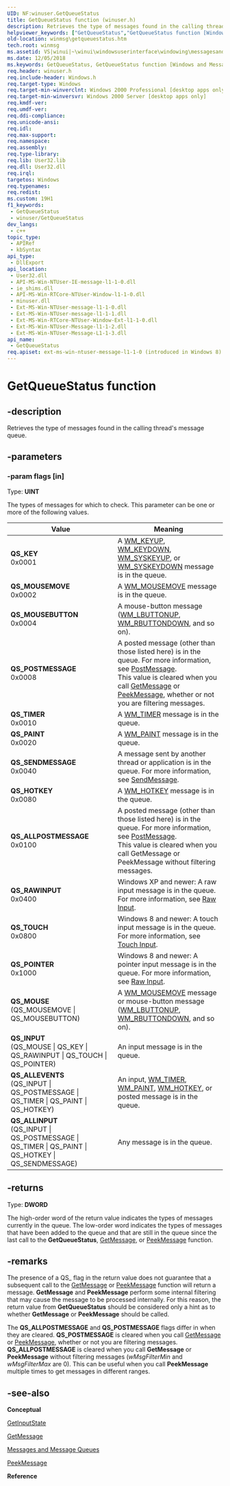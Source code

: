 ```yaml
---
UID: NF:winuser.GetQueueStatus
title: GetQueueStatus function (winuser.h)
description: Retrieves the type of messages found in the calling thread's message queue.
helpviewer_keywords: ["GetQueueStatus","GetQueueStatus function [Windows and Messages]","QS_ALLEVENTS","QS_ALLINPUT","QS_ALLPOSTMESSAGE","QS_HOTKEY","QS_INPUT","QS_KEY","QS_MOUSE","QS_MOUSEBUTTON","QS_MOUSEMOVE","QS_PAINT","QS_POSTMESSAGE","QS_RAWINPUT","QS_SENDMESSAGE","QS_TIMER","_win32_GetQueueStatus","_win32_getqueuestatus_cpp","winmsg.getqueuestatus","winui._win32_getqueuestatus","winuser/GetQueueStatus"]
old-location: winmsg\getqueuestatus.htm
tech.root: winmsg
ms.assetid: VS|winui|~\winui\windowsuserinterface\windowing\messagesandmessagequeues\messagesandmessagequeuesreference\messagesandmessagequeuesfunctions\getqueuestatus.htm
ms.date: 12/05/2018
ms.keywords: GetQueueStatus, GetQueueStatus function [Windows and Messages], QS_ALLEVENTS, QS_ALLINPUT, QS_ALLPOSTMESSAGE, QS_HOTKEY, QS_INPUT, QS_KEY, QS_MOUSE, QS_MOUSEBUTTON, QS_MOUSEMOVE, QS_PAINT, QS_POSTMESSAGE, QS_RAWINPUT, QS_SENDMESSAGE, QS_TIMER, _win32_GetQueueStatus, _win32_getqueuestatus_cpp, winmsg.getqueuestatus, winui._win32_getqueuestatus, winuser/GetQueueStatus
req.header: winuser.h
req.include-header: Windows.h
req.target-type: Windows
req.target-min-winverclnt: Windows 2000 Professional [desktop apps only]
req.target-min-winversvr: Windows 2000 Server [desktop apps only]
req.kmdf-ver: 
req.umdf-ver: 
req.ddi-compliance: 
req.unicode-ansi: 
req.idl: 
req.max-support: 
req.namespace: 
req.assembly: 
req.type-library: 
req.lib: User32.lib
req.dll: User32.dll
req.irql: 
targetos: Windows
req.typenames: 
req.redist: 
ms.custom: 19H1
f1_keywords:
 - GetQueueStatus
 - winuser/GetQueueStatus
dev_langs:
 - c++
topic_type:
 - APIRef
 - kbSyntax
api_type:
 - DllExport
api_location:
 - User32.dll
 - API-MS-Win-NTUser-IE-message-l1-1-0.dll
 - ie_shims.dll
 - API-MS-Win-RTCore-NTUser-Window-l1-1-0.dll
 - minuser.dll
 - Ext-MS-Win-NTUser-message-l1-1-0.dll
 - Ext-MS-Win-NTUser-message-l1-1-1.dll
 - Ext-MS-Win-RTCore-NTUser-Window-Ext-l1-1-0.dll
 - Ext-MS-Win-NTUser-Message-l1-1-2.dll
 - Ext-MS-Win-NTUser-Message-L1-1-3.dll
api_name:
 - GetQueueStatus
req.apiset: ext-ms-win-ntuser-message-l1-1-0 (introduced in Windows 8)
---
```


# GetQueueStatus function


## -description

Retrieves the type of messages found in the calling thread's message queue.

## -parameters

### -param flags [in]

Type: <b>UINT</b>

The types of messages for which to check. This parameter can be one or more of the following values.

| Value | Meaning |
|-------|---------|
| **QS\_KEY**<br>0x0001 | A [WM\_KEYUP](/windows/desktop/inputdev/wm-keyup), [WM\_KEYDOWN](/windows/desktop/inputdev/wm-keydown), [WM\_SYSKEYUP](/windows/desktop/inputdev/wm-syskeyup), or [WM\_SYSKEYDOWN](/windows/desktop/inputdev/wm-syskeydown) message is in the queue. |
| **QS\_MOUSEMOVE**<br>0x0002 | A [WM\_MOUSEMOVE](/windows/desktop/inputdev/wm-mousemove) message is in the queue. |
| **QS\_MOUSEBUTTON**<br>0x0004 | A mouse-button message ([WM\_LBUTTONUP](/windows/desktop/inputdev/wm-lbuttonup), [WM\_RBUTTONDOWN](/windows/desktop/inputdev/wm-rbuttondown), and so on). |
| **QS\_POSTMESSAGE**<br>0x0008 | A posted message (other than those listed here) is in the queue. For more information, see [PostMessage](/windows/win32/api/winuser/nf-winuser-postmessagew).<br>This value is cleared when you call [GetMessage](/windows/win32/api/winuser/nf-winuser-getmessage) or [PeekMessage](/windows/win32/api/winuser/nf-winuser-peekmessagew), whether or not you are filtering messages. |
| **QS\_TIMER**<br>0x0010 | A [WM\_TIMER](/windows/desktop/winmsg/wm-timer) message is in the queue. |
| **QS\_PAINT**<br>0x0020 | A [WM\_PAINT](/windows/desktop/gdi/wm-paint) message is in the queue. |
| **QS\_SENDMESSAGE**<br>0x0040 | A message sent by another thread or application is in the queue. For more information, see [SendMessage](/windows/win32/api/winuser/nf-winuser-sendmessagew). |
| **QS\_HOTKEY**<br>0x0080 | A [WM\_HOTKEY](/windows/desktop/inputdev/wm-hotkey) message is in the queue. |
| **QS\_ALLPOSTMESSAGE**<br>0x0100 | A posted message (other than those listed here) is in the queue. For more information, see [PostMessage](/windows/win32/api/winuser/nf-winuser-postmessagew).<br>This value is cleared when you call GetMessage or PeekMessage without filtering messages. | 
| **QS\_RAWINPUT**<br>0x0400 | Windows XP and newer: A raw input message is in the queue. For more information, see [Raw Input](/windows/desktop/inputdev/raw-input). |
| **QS\_TOUCH**<br>0x0800 | Windows 8 and newer: A touch input message is in the queue. For more information, see [Touch Input](/windows/win32/wintouch/windows-touch-portal). |
| **QS\_POINTER**<br>0x1000 | Windows 8 and newer: A pointer input message is in the queue. For more information, see [Raw Input](/windows/win32/inputmsg/messages-and-notifications-portal). |
| **QS\_MOUSE**<br>(QS\_MOUSEMOVE \| QS\_MOUSEBUTTON) | A [WM\_MOUSEMOVE](/windows/desktop/inputdev/wm-mousemove) message or mouse-button message ([WM\_LBUTTONUP](/windows/desktop/inputdev/wm-lbuttonup), [WM\_RBUTTONDOWN](/windows/desktop/inputdev/wm-rbuttondown), and so on). |
| **QS\_INPUT**<br>(QS\_MOUSE \| QS\_KEY \| QS\_RAWINPUT \| QS\_TOUCH \| QS\_POINTER) | An input message is in the queue. |
| **QS\_ALLEVENTS**<br>(QS\_INPUT \| QS\_POSTMESSAGE \| QS\_TIMER \| QS\_PAINT \| QS\_HOTKEY) | An input, [WM\_TIMER](/windows/desktop/winmsg/wm-timer), [WM\_PAINT](/windows/desktop/gdi/wm-paint), [WM\_HOTKEY](/windows/desktop/inputdev/wm-hotkey), or posted message is in the queue. |
| **QS\_ALLINPUT**<br>(QS\_INPUT \| QS\_POSTMESSAGE \| QS\_TIMER \| QS\_PAINT \| QS\_HOTKEY \| QS\_SENDMESSAGE) | Any message is in the queue. |


## -returns

Type: <b>DWORD</b>

The high-order word of the return value indicates the types of messages currently in the queue. The low-order word indicates the types of messages that have been added to the queue and that are still in the queue since the last call to the <b>GetQueueStatus</b>, <a href="/windows/desktop/api/winuser/nf-winuser-getmessage">GetMessage</a>, or <a href="/windows/desktop/api/winuser/nf-winuser-peekmessagea">PeekMessage</a> function.

## -remarks

The presence of a QS_ flag in the return value does not guarantee that a subsequent call to the <a href="/windows/desktop/api/winuser/nf-winuser-getmessage">GetMessage</a> or <a href="/windows/desktop/api/winuser/nf-winuser-peekmessagea">PeekMessage</a> function will return a message. <b>GetMessage</b> and <b>PeekMessage</b> perform some internal filtering that may cause the message to be processed internally. For this reason, the return value from <b>GetQueueStatus</b> should be considered only a hint as to whether <b>GetMessage</b> or <b>PeekMessage</b> should be called. 

The <b>QS_ALLPOSTMESSAGE</b> and <b>QS_POSTMESSAGE</b> flags differ in when they are cleared. <b>QS_POSTMESSAGE</b> is cleared when you call <a href="/windows/desktop/api/winuser/nf-winuser-getmessage">GetMessage</a> or <a href="/windows/desktop/api/winuser/nf-winuser-peekmessagea">PeekMessage</a>, whether or not you are filtering messages. <b>QS_ALLPOSTMESSAGE</b> is cleared when you call <b>GetMessage</b> or <b>PeekMessage</b> without filtering messages (<i>wMsgFilterMin</i> and <i>wMsgFilterMax</i> are 0). This can be useful when you call <b>PeekMessage</b> multiple times to get messages in different ranges.

## -see-also

<b>Conceptual</b>



<a href="/windows/desktop/api/winuser/nf-winuser-getinputstate">GetInputState</a>



<a href="/windows/desktop/api/winuser/nf-winuser-getmessage">GetMessage</a>



<a href="/windows/desktop/winmsg/messages-and-message-queues">Messages and Message Queues</a>



<a href="/windows/desktop/api/winuser/nf-winuser-peekmessagea">PeekMessage</a>



<b>Reference</b>
